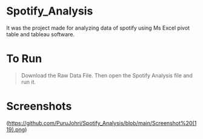 # Spotify_Analysis

It was the project made for analyzing data of spotify using Ms Excel pivot table and tableau software.

# To Run

> Download the Raw Data File.
> Then open the Spotify Analysis file and run it.

# Screenshots

(https://github.com/PuruJohri/Spotify_Analysis/blob/main/Screenshot%20(119).png)

